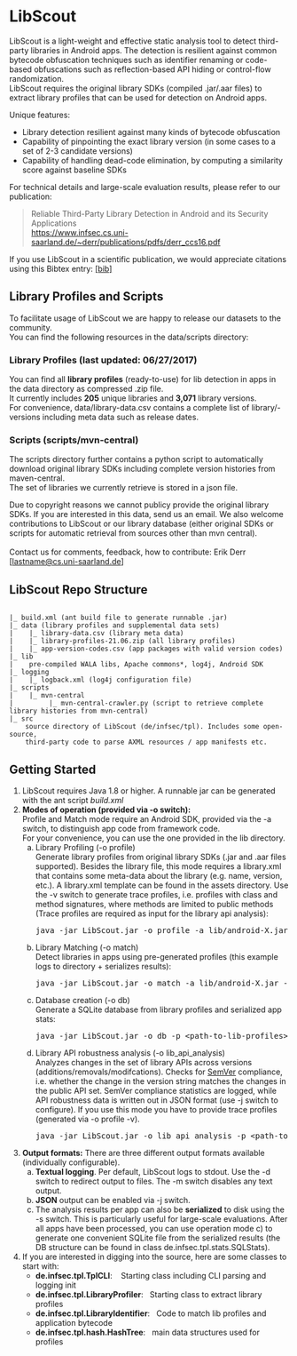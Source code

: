# LibScout

LibScout is a light-weight and effective static analysis tool to detect third-party libraries in Android apps. The detection is resilient against common bytecode obfuscation techniques such as identifier renaming or code-based obfuscations such as reflection-based API hiding or control-flow randomization.<br>
LibScout requires the original library SDKs (compiled .jar/.aar files) to extract library profiles that can be used for detection on Android apps.

Unique features:
 * Library detection resilient against many kinds of bytecode obfuscation
 * Capability of pinpointing the exact library version (in some cases to a set of 2-3 candidate versions)
 * Capability of handling dead-code elimination, by computing a similarity score against baseline SDKs

For technical details and large-scale evaluation results, please refer to our publication:<br>
> Reliable Third-Party Library Detection in Android and its Security Applications<br>
> https://www.infsec.cs.uni-saarland.de/~derr/publications/pdfs/derr_ccs16.pdf

If you use LibScout in a scientific publication, we would appreciate citations using this Bibtex entry: [[bib]](https://www.infsec.cs.uni-saarland.de/~derr/publications/bib/derr_ccs16.bib)<br>


##   Library Profiles and Scripts

To facilitate usage of LibScout we are happy to release our datasets to the community. <br>
You can find the following resources in the data/scripts directory:<br>


### Library Profiles (last updated:  06/27/2017)

You can find all <b>library profiles</b> (ready-to-use) for lib detection in apps in the data directory as compressed .zip file.<br>
It currently includes <b>205</b> unique libraries and <b>3,071</b> library versions.<br> For convenience, data/library-data.csv contains a complete list of library/-versions including meta data such as release dates.

### Scripts (scripts/mvn-central)
The scripts directory further contains a python script to automatically download original library SDKs including complete version histories from maven-central.<br>
The set of libraries we currently retrieve is stored in a json file.<br>


Due to copyright reasons we cannot publicy provide the original library SDKs. If you are interested in this data, send us an email.
We also welcome contributions to LibScout or our library database (either original SDKs or scripts for automatic retrieval from sources other than mvn central).<br><br>
Contact us for comments, feedback, how to contribute:  Erik Derr  [lastname@cs.uni-saarland.de]



##   LibScout Repo Structure
<pre><code>
|_ build.xml (ant build file to generate runnable .jar)
|_ data (library profiles and supplemental data sets)
|    |_ library-data.csv (library meta data)
|    |_ library-profiles-21.06.zip (all library profiles)
|    |_ app-version-codes.csv (app packages with valid version codes)
|_ lib
|    pre-compiled WALA libs, Apache commons*, log4j, Android SDK 
|_ logging
|    |_ logback.xml (log4j configuration file)
|_ scripts
|    |_ mvn-central
|         |_ mvn-central-crawler.py (script to retrieve complete library histories from mvn-central)
|_ src
    source directory of LibScout (de/infsec/tpl). Includes some open-source,
    third-party code to parse AXML resources / app manifests etc.
</code></pre>


##   Getting Started

<ol>
<li>LibScout requires Java 1.8 or higher. A runnable jar can be generated with the ant script <i>build.xml</i></li>
<li><b>Modes of operation (provided via -o switch):</b><br>
    Profile and Match mode require an Android SDK, provided via the -a switch, to distinguish app code from framework code.<br>
    For your convenience, you can use the one provided in the lib directory.
    <ol type="a">
        <li>
            Library Profiling (-o profile)<br>
            Generate library profiles from original library SDKs (.jar and .aar files supported). Besides the library file, this mode requires a library.xml that
            contains some meta-data about the library (e.g. name, version, etc.). A library.xml template can be found in the assets directory. Use the -v switch to generate trace profiles,
            i.e. profiles with class and method signatures, where methods are limited to public methods (Trace profiles are required as input for the library api analysis):<br>
            <pre>java -jar LibScout.jar -o profile -a lib/android-X.jar -x ${lib-dir/library.xml} ${lib-dir/lib.[jar|aar]} </pre>
        </li>
        <li>
            Library Matching (-o match)<br>
            Detect libraries in apps using pre-generated profiles (this example logs to directory + serializes results):<br>
            <pre>java -jar LibScout.jar -o match -a lib/android-X.jar -p &lt;path-to-lib-profiles&gt; -s -d &lt;log-dir&gt; $someapp.apk  </pre>
        </li>
        <li>
            Database creation (-o db)<br>
            Generate a SQLite database from library profiles and serialized app stats:<br>
            <pre>java -jar LibScout.jar -o db -p &lt;path-to-lib-profiles&gt; -s &lt;path-to-app-stats&gt; </pre>
        </li>
        <li>
            Library API robustness analysis (-o lib_api_analysis)<br>
            Analyzes changes in the set of library APIs across versions (additions/removals/modifcations). Checks for <a href="http://semver.org">SemVer</a> compliance, i.e. whether the change in the version string matches
            the changes in the public API set. SemVer compliance statistics are logged, while API robustness data is written out in JSON format (use -j switch to configure).
            If you use this mode you have to provide trace profiles (generated via -o profile -v).<br>    
            <pre>java -jar LibScout.jar -o lib_api_analysis -p &lt;path-to-lib-profiles&gt; -j &lt;json-output-path&gt; </pre>
        </li>
    </ol>
</li>
<li><b>Output formats:</b> There are three different output formats available (individually configurable).
    <ol type="a">
        <li>
            <b>Textual logging</b>. Per default, LibScout logs to stdout. Use the -d switch to redirect output to files. The -m switch disables any text output.
        </li>
        <li>
            <b>JSON</b> output can be enabled via -j switch.
        </li>
        <li>
            The analysis results per app can also be <b>serialized</b> to disk using the -s switch. This is particularly useful for large-scale evaluations.
            After all apps have been processed, you can use operation mode c) to generate one convenient SQLite file from the serialized results
            (the DB structure can be found in class de.infsec.tpl.stats.SQLStats).
        </li>
    </ol>
</li>
<li>
    If you are interested in digging into the source, here are some classes to start with:
    <ul>
      <li><b>de.infsec.tpl.TplCLI</b>: &nbsp;&nbsp;  Starting class including CLI parsing and logging init</li>
      <li><b>de.infsec.tpl.LibraryProfiler</b>:&nbsp;&nbsp;  Starting class to extract library profiles</li>
      <li><b>de.infsec.tpl.LibraryIdentifier</b>:&nbsp;&nbsp;  Code to match lib profiles and application bytecode</li>
      <li><b>de.infsec.tpl.hash.HashTree</b>:&nbsp;&nbsp;  main data structures used for profiles</li>
    </ul>
</li>

</ol>
